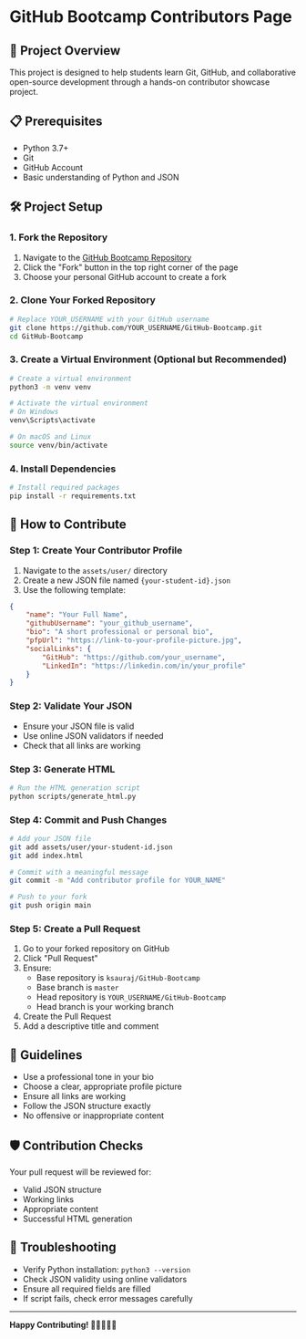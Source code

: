 # GitHub Bootcamp Contributors Page

## 🚀 Project Overview
This project is designed to help students learn Git, GitHub, and collaborative open-source development through a hands-on contributor showcase project.

## 📋 Prerequisites
- Python 3.7+
- Git
- GitHub Account
- Basic understanding of Python and JSON

## 🛠️ Project Setup

### 1. Fork the Repository
1. Navigate to the [GitHub Bootcamp Repository](https://github.com/ksauraj/GitHub-Bootcamp)
2. Click the "Fork" button in the top right corner of the page
3. Choose your personal GitHub account to create a fork

### 2. Clone Your Forked Repository
```bash
# Replace YOUR_USERNAME with your GitHub username
git clone https://github.com/YOUR_USERNAME/GitHub-Bootcamp.git
cd GitHub-Bootcamp
```

### 3. Create a Virtual Environment (Optional but Recommended)
```bash
# Create a virtual environment
python3 -m venv venv

# Activate the virtual environment
# On Windows
venv\Scripts\activate

# On macOS and Linux
source venv/bin/activate
```

### 4. Install Dependencies
```bash
# Install required packages
pip install -r requirements.txt
```

## 🤝 How to Contribute

### Step 1: Create Your Contributor Profile
1. Navigate to the `assets/user/` directory
2. Create a new JSON file named `{your-student-id}.json`
3. Use the following template:

```json
{
    "name": "Your Full Name",
    "githubUsername": "your_github_username",
    "bio": "A short professional or personal bio",
    "pfpUrl": "https://link-to-your-profile-picture.jpg",
    "socialLinks": {
        "GitHub": "https://github.com/your_username",
        "LinkedIn": "https://linkedin.com/in/your_profile"
    }
}
```

### Step 2: Validate Your JSON
- Ensure your JSON file is valid
- Use online JSON validators if needed
- Check that all links are working

### Step 3: Generate HTML
```bash
# Run the HTML generation script
python scripts/generate_html.py
```

### Step 4: Commit and Push Changes
```bash
# Add your JSON file
git add assets/user/your-student-id.json
git add index.html

# Commit with a meaningful message
git commit -m "Add contributor profile for YOUR_NAME"

# Push to your fork
git push origin main
```

### Step 5: Create a Pull Request
1. Go to your forked repository on GitHub
2. Click "Pull Request"
3. Ensure:
   - Base repository is `ksauraj/GitHub-Bootcamp`
   - Base branch is `master`
   - Head repository is `YOUR_USERNAME/GitHub-Bootcamp`
   - Head branch is your working branch
4. Create the Pull Request
5. Add a descriptive title and comment

## 📝 Guidelines
- Use a professional tone in your bio
- Choose a clear, appropriate profile picture
- Ensure all links are working
- Follow the JSON structure exactly
- No offensive or inappropriate content

## 🛡️ Contribution Checks
Your pull request will be reviewed for:
- Valid JSON structure
- Working links
- Appropriate content
- Successful HTML generation

## 🤔 Troubleshooting
- Verify Python installation: `python3 --version`
- Check JSON validity using online validators
- Ensure all required fields are filled
- If script fails, check error messages carefully

---

**Happy Contributing! 🚀👩‍💻👨‍💻**
